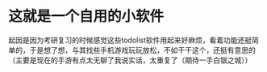 # 这就是一个自用的小软件

起因是因为考研复习的时候感觉这些todolist软件用起来好麻烦，看着功能还挺简单的，于是想了想，与其找些手机游戏玩玩放松，不如干干这个，还挺有意思的
（主要是现在的手游有点太无聊了我说实话，太重复了（期待一手白银之城））

